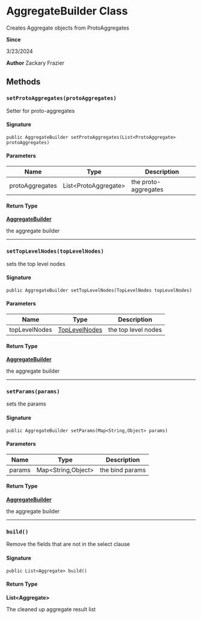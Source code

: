 # AggregateBuilder Class

Creates Aggregate objects from ProtoAggregates

**Since** 

3/23/2024

**Author** Zackary Frazier

## Methods
### `setProtoAggregates(protoAggregates)`

Setter for proto-aggregates

#### Signature
```apex
public AggregateBuilder setProtoAggregates(List<ProtoAggregate> protoAggregates)
```

#### Parameters
| Name | Type | Description |
|------|------|-------------|
| protoAggregates | List&lt;ProtoAggregate&gt; | the proto-aggregates |

#### Return Type
**[AggregateBuilder](AggregateBuilder.md)**

the aggregate builder

---

### `setTopLevelNodes(topLevelNodes)`

sets the top level nodes

#### Signature
```apex
public AggregateBuilder setTopLevelNodes(TopLevelNodes topLevelNodes)
```

#### Parameters
| Name | Type | Description |
|------|------|-------------|
| topLevelNodes | [TopLevelNodes](TopLevelNodes.md) | the top level nodes |

#### Return Type
**[AggregateBuilder](AggregateBuilder.md)**

the aggregate builder

---

### `setParams(params)`

sets the params

#### Signature
```apex
public AggregateBuilder setParams(Map<String,Object> params)
```

#### Parameters
| Name | Type | Description |
|------|------|-------------|
| params | Map&lt;String,Object&gt; | the bind params |

#### Return Type
**[AggregateBuilder](AggregateBuilder.md)**

the aggregate builder

---

### `build()`

Remove the fields that are not in the select clause

#### Signature
```apex
public List<Aggregate> build()
```

#### Return Type
**List&lt;Aggregate&gt;**

The cleaned up aggregate result list